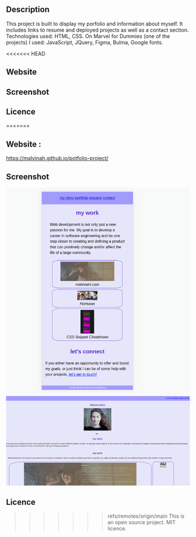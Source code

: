 ## Description

This project is built to display my porfolio and information about myself. It includes links to resume and deployed projects as well as a contact section. Technologies used: HTML, CSS. On Marvel for Dummies (one of the projects) I used: JavaScript, JQuery, Figma, Bulma, Google fonts.

<<<<<<< HEAD
## Website


## Screenshot

## Licence
=======
## Website :

https://malvinah.github.io/potfolio-project/

## Screenshot

![First half of the webpage](./asset/img/portfolio-project1.png?raw=true "Malvina's webpage 1")
![Second half of the webpage](./asset/img/portfolio-project2.png?raw=true "Malvina's webpage 2")

 
## Licence

>>>>>>> refs/remotes/origin/main
This is an open source project. MIT licence.